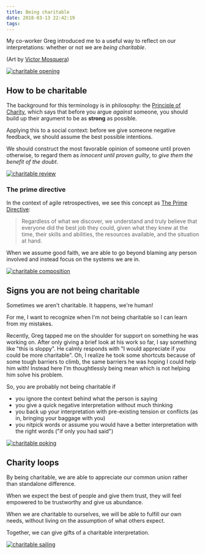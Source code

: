 ```yaml
---
title: Being charitable
date: 2018-03-13 22:42:19
tags:
---
```


My co-worker Greg introduced me to a useful way to reflect on our interpretations: whether or not we are _being charitable_.

<!-- more -->

(Art by [Victor Mosquera](http://victormosquera.tumblr.com/))

[![charitable opening](./being-charitable/charitable-opening.jpg)](http://victormosquera.tumblr.com/)

## How to be charitable

The background for this terminology is in philosophy: the [Principle of Charity](https://en.wikipedia.org/wiki/Principle_of_charity), which says that before you argue _against_ someone, you should build up their argument to be as **strong** as possible.

Applying this to a social context: before we give someone negative feedback, we should assume the best possible intentions.

We should construct the most favorable opinion of someone until proven otherwise, to regard them as _innocent until proven guilty_, to _give them the benefit of the doubt_.

[![charitable review](./being-charitable/charitable-review.jpg)](http://victormosquera.tumblr.com/)

### The prime directive

In the context of agile retrospectives, we see this concept as [The Prime Directive](http://www.retrospectivewiki.org/index.php?title=The_Prime_Directive):

> Regardless of what we discover, we understand and truly believe that everyone did the best job they could, given what they knew at the time, their skills and abilities, the resources available, and the situation at hand.

When we assume good faith, we are able to go beyond blaming any person involved and instead focus on the systems we are in.

[![charitable composition](./being-charitable/charitable-composition.jpg)](http://victormosquera.tumblr.com/)

## Signs you are not being charitable

Sometimes we aren't charitable. It happens, we're human!

For me, I want to recognize when I'm not being charitable so I can learn from my mistakes.

Recently, Greg tapped me on the shoulder for support on something he was working on. After only giving a brief look at his work so far, I say something like "this is sloppy". He calmly responds with "I would appreciate if you could be more charitable". Oh, I realize he took some shortcuts because of some tough barriers to climb, the same barriers he was hoping I could help him with! Instead here I'm thoughtlessly being mean which is not helping him solve his problem.

So, you are probably not being charitable if

- you ignore the context behind what the person is saying
- you give a quick negative interpretation without much thinking
- you back up your interpretation with pre-existing tension or conflicts (as in, bringing your baggage with you)
- you nitpick words or assume you would have a better interpretation with the right words ("if only you had said")

[![charitable poking](./being-charitable/charitable-poking.jpg)](http://victormosquera.tumblr.com/)

## Charity loops

By being charitable, we are able to appreciate our common union rather than standalone difference.

When we expect the best of people and give them trust, they will feel empowered to be trustworthy and give us abundance.

When we are charitable to ourselves, we will be able to fulfill our own needs, without living on the assumption of what others expect.

Together, we can give gifts of a charitable interpretation.

[![charitable sailing](./being-charitable/charitable-sailing.jpg)](http://victormosquera.tumblr.com/)
